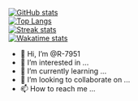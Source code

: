 [![GitHub stats](https://github-readme-stats.vercel.app/api?username=R-7951&show_icons=true&theme=tokyonight)](https://github.com/R-7951/R-7951) \
[![Top Langs](https://github-readme-stats.vercel.app/api/top-langs/?username=R-7951&theme=tokyonight)](https://github.com/R-7951/R-7951) \
[![Streak stats](https://github-readme-streak-stats.herokuapp.com/?user=R-7951&theme=tokyonight)](https://github.com/R-7951/R-7951) \
[![Wakatime stats](https://github-readme-stats.vercel.app/api/wakatime?username=R-7951&theme=tokyonight)](https://github.com/R-7951/R-7951) 




- 👋 Hi, I’m @R-7951
- 👀 I’m interested in ...
- 🌱 I’m currently learning ...
- 💞️ I’m looking to collaborate on ...
- 📫 How to reach me ...

<!---
R-7951/R-7951 is a ✨ special ✨ repository because its `README.md` (this file) appears on your GitHub profile.
You can click the Preview link to take a look at your changes.
--->
